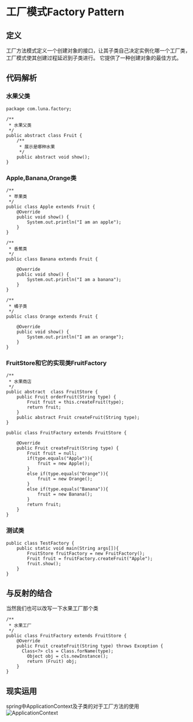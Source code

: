 # 工厂模式Factory Pattern
## 定义
 工厂方法模式定义一个创建对象的接口，让其子类自己决定实例化哪一个工厂类，工厂模式使其创建过程延迟到子类进行。
 它提供了一种创建对象的最佳方式。
## 代码解析
### 水果父类
```
package com.luna.factory;

/**
 * 水果父类
 */
public abstract class Fruit {
    /**
     * 展示是哪种水果 
     */
    public abstract void show();
}

```
### Apple,Banana,Orange类
```
/**
 * 苹果类
 */
public class Apple extends Fruit {
    @Override
    public void show() {
        System.out.println("I am an apple");
    }
}

```

```
/**
 * 香蕉类
 */
public class Banana extends Fruit {

    @Override
    public void show() {
        System.out.println("I am a banana");
    }
}

```

```
/**
 * 橘子类
 */
public class Orange extends Fruit {

    @Override
    public void show() {
        System.out.println("I am an orange");
    }
}
```
### FruitStore和它的实现类FruitFactory
```
/**
 * 水果商店
 */
public abstract  class FruitStore {
    public Fruit orderFruit(String type) {
        Fruit fruit = this.createFruit(type);
        return fruit;
    }
    public abstract Fruit createFruit(String type);
}

```

```
public class FruitFactory extends FruitStore {

    @Override
    public Fruit createFruit(String type) {
        Fruit fruit = null;
        if(type.equals("Apple")){
            fruit = new Apple();
        }
        else if(type.equals("Orange")){
            fruit = new Orange();
        }
        else if(type.equals("Banana")){
            fruit = new Banana();
        }
        return fruit;
    }
}
```
### 测试类
```
public class TestFactory {
    public static void main(String args[]){
        FruitStore fruitFactory = new FruitFactory();
        Fruit fruit = fruitFactory.createFruit("Apple");
        fruit.show();
    }
}
```
## 与反射的结合
当然我们也可以改写一下水果工厂那个类
```
/**
 * 水果工厂
 */
public class FruitFactory extends FruitStore {
    @Override
    public Fruit createFruit(String type) throws Exception {
      Class<?> cls = Class.forName(type);
        Object obj = cls.newInstance();
        return (Fruit) obj;
    }
}
```
## 现实运用
spring中ApplicationContext及子类的对于工厂方法的使用
![ApplicationContext]("img/gongchang.png")

